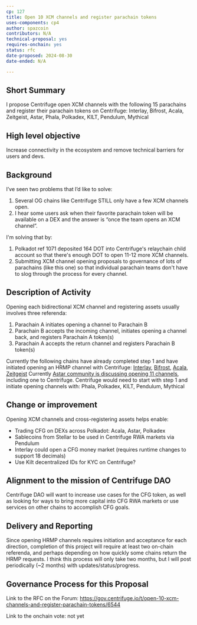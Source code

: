```yaml
---
cp: 127
title: Open 10 XCM channels and register parachain tokens
uses-components: cp4
author: spazcoin
contributors: N/A
technical-proposal: yes
requires-onchain: yes
status: rfc
date-proposed: 2024-08-30
date-ended: N/A

---
```


## Short Summary
I propose Centrifuge open XCM channels with the following 15 parachains and register their parachain tokens on Centrifuge:
Interlay, Bifrost, Acala, Zeitgeist, Astar, Phala, Polkadex, KILT, Pendulum, Mythical

## High level objective
Increase connectivity in the ecosystem and remove technical barriers for users and devs.

## Background
I’ve seen two problems that I’d like to solve:
1) Several OG chains like Centrifuge STILL only have a few XCM channels open.
2) I hear some users ask when their favorite parachain token will be available on a DEX and the answer is “once the team opens an XCM channel”.

I'm solving that by:
1) Polkadot ref 1071 deposited 164 DOT into Centrifuge's relaychain child account so that there's enough DOT to open 11-12 more XCM channels.
2) Submitting XCM channel opening proposals to governance of lots of parachains (like this one) so that individual parachain teams don't have to slog through the process for every channel.

## Description of Activity
Opening each bidirectional XCM channel and registering assets usually involves three referenda:
1) Parachain A initiates opening a channel to Parachain B
2) Parachain B accepts the incoming channel, initiates opening a channel back, and registers Parachain A token(s)
3) Parachain A accepts the return channel and registers Parachain B token(s)

Currently the following chains have already completed step 1 and have initiated opening an HRMP channel with Centrifuge: [Interlay](https://interlay.subsquare.io/democracy/referenda/112), [Bifrost](https://bifrost.subsquare.io/referenda/26), [Acala](https://acala.subsquare.io/democracy/proposals/28), [Zeitgeist](https://zeitgeist.subsquare.io/democracy/referenda/65)
Currently [Astar community is discussing opening 11 channels](https://forum.astar.network/t/open-11-xcm-channels-with-cfg-cru-ewt-kilt-manta-myth-neuro-plmc-xrt-sub-ztg/7178), including one to Centrifuge.
Centrifuge would need to start with step 1 and initiate opening channels with: Phala, Polkadex, KILT, Pendulum, Mythical

## Change or improvement
Opening XCM channels and cross-registering assets helps enable:
  * Trading CFG on DEXs across Polkadot: Acala, Astar, Polkadex
  * Sablecoins from Stellar to be used in Centrifuge RWA markets via Pendulum
  * Interlay could open a CFG money market (requires runtime changes to support 18 decimals)
  * Use Kilt decentralized IDs for KYC on Centrifuge?

## Alignment to the mission of Centrifuge DAO
Centrifuge DAO will want to increase use cases for the CFG token, as well as looking for ways to bring more capital into CFG RWA markets or use services on other chains to accomplish CFG goals.

## Delivery and Reporting
Since opening HRMP channels requires initiation and acceptance for each direction, completion of this project will require at least two on-chain referenda, and perhaps depending on how quickly some chains return the HRMP requests. I think this process will only take two months, but I will post periodically (~2 months) with updates/status/progress.

## Governance Process for this Proposal
Link to the RFC on the Forum: https://gov.centrifuge.io/t/open-10-xcm-channels-and-register-parachain-tokens/6544

Link to the onchain vote: not yet
